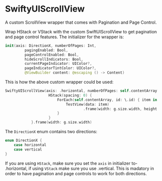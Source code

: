# SwiftyUIScrollView
A custom ScrollView wrapper that comes with Pagination and Page Control.

Wrap HStack or VStack with the custom SwiftUIScrollView to get pagination and page control features. The initializer for the wrapper is:

```swift
init(axis: DirectionX, numberOfPages: Int,
         pagingEnabled: Bool,
         pageControlEnabled: Bool,
         hideScrollIndicators: Bool,
         currentPageIndicator: UIColor?,
         pageIndicatorTintColor: UIColor?,
         @ViewBuilder content: @escaping () -> Content)
```

This is how the above custom wrapper could be used:
```swift
SwiftyUIScrollView(axis: .horizontal, numberOfPages: self.contentArray.count, pagingEnabled: true, pageControlEnabled: true, hideScrollIndicators: true) {
                    HStack(spacing: 0) {
                        ForEach(self.contentArray, id: \.id) { item in
                            TestView(data: item)
                                    .frame(width: g.size.width, height: g.size.height)
                        }
                    }
            }.frame(width: g.size.width)
```

The ```DirectionX``` enum contains two directions: 

```swift
enum DirectionX {
    case horizontal
    case vertical
}
```

If you are using ```HStack```, make sure you set the ``` axis ```  in initializer to- .horizontal, if using ``` VStack ``` make sure you use .vertical. This is madatory in order to have pagination and page controls to work for both directions. 
